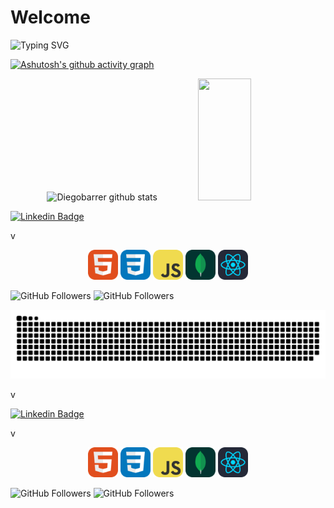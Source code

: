 # Welcome

![Typing SVG](https://readme-typing-svg.herokuapp.com/?color=DCD600&size=35&center=true&vCenter=true&width=1000&lines=;👋+👋;Welcome!)

<!------------------------------------------------------------------------------------------------------------------------------>

[![Ashutosh's github activity graph](https://github-readme-activity-graph.vercel.app/graph?username=Diegobarrer&bg_color=0d1117&color=ffffff&line=00b3ff&point=f9fafa&area=true&hide_border=true)](https://github.com/ashutosh00710/github-readme-activity-graph)


<!------------------------------------------------------------------------------------------------------------------------------>

<div align="center">  
  <img width="49%" height="195px" src="https://github-readme-stats.vercel.app/api?username=Diegobarrer&show_icons=true&count_private=true&hide_border=true&title_color=DCD600&icon_color=DCD600&text_color=c9d1d9&bg_color=0d1117" alt="Diegobarrer github stats" /> 
  
  <img width="41%" height="195px" src="https://github-readme-stats.vercel.app/api/top-langs/?username=Diegobarrer&layout=compact&hide_border=true&title_color=DCD600&text_color=DCD600&bg_color=0d1117" />
</div> 

<!------------------------------------------------------------------------------------------------------------------------------>

[![Linkedin Badge](https://img.shields.io/badge/linkedin-%230077B5.svg?&style=for-the-badge&logo=linkedin&logoColor=white)](https://www.linkedin.com/in/juan-diego-barrera/)

<!------------------------------------------------------------------------------------------------------------------------------>
<!------------------------------------------------------------------------------------------------------------------------------>v

<p align="center"><img src="https://github.com/tandpfun/skill-icons/blob/main/icons/HTML.svg" width="48" title="HTML"> <img src="https://github.com/tandpfun/skill-icons/blob/main/icons/CSS.svg" width="48" title="CSS"> <img src="https://github.com/tandpfun/skill-icons/blob/main/icons/JavaScript.svg" width="48"  title="Javascript"> <img src="https://github.com/tandpfun/skill-icons/blob/main/icons/MongoDB.svg" width="48" title="MongoDB"> <img src="https://github.com/tandpfun/skill-icons/blob/main/icons/React-Dark.svg" width="48" title="React.Js">

<!------------------------------------------------------------------------------------------------------------------------------>
![GitHub Followers](https://img.shields.io/github/followers/Diegobarrer?style=social)
![GitHub Followers](https://img.shields.io/github/stars/Diegobarrer?style=social)
<!------------------------------------------------------------------------------------------------------------------------------>


![](https://github.com/Platane/snk/raw/output/github-contribution-grid-snake.svg)

<!------------------------------------------------------------------------------------------------------------------------------>
v 

<!------------------------------------------------------------------------------------------------------------------------------>

[![Linkedin Badge](https://img.shields.io/badge/linkedin-%230077B5.svg?&style=for-the-badge&logo=linkedin&logoColor=white)](https://www.linkedin.com/in/juan-diego-barrera/)

<!------------------------------------------------------------------------------------------------------------------------------>
<!------------------------------------------------------------------------------------------------------------------------------>v
<p align="center"><img src="https://github.com/tandpfun/skill-icons/blob/main/icons/HTML.svg" width="48" title="HTML"> <img src="https://github.com/tandpfun/skill-icons/blob/main/icons/CSS.svg" width="48" title="CSS"> <img src="https://github.com/tandpfun/skill-icons/blob/main/icons/JavaScript.svg" width="48"  title="Javascript"> <img src="https://github.com/tandpfun/skill-icons/blob/main/icons/MongoDB.svg" width="48" title="MongoDB"> <img src="https://github.com/tandpfun/skill-icons/blob/main/icons/React-Dark.svg" width="48" title="React.Js">

<!------------------------------------------------------------------------------------------------------------------------------>
![GitHub Followers](https://img.shields.io/github/followers/bastndev?style=social)
![GitHub Followers](https://img.shields.io/github/stars/bastndev?style=social)
<!------------------------------------------------------------------------------------------------------------------------------>

<!------------------------------------------------------------------------------------------------------------------------------>

